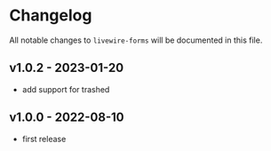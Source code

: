 # Changelog

All notable changes to `livewire-forms` will be documented in this file.
## v1.0.2 - 2023-01-20
* add support for trashed
## v1.0.0 - 2022-08-10
* first release
